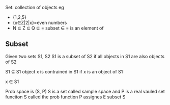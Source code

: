Set: collection of objects 
eg 
- {1,2,5}
- {x∈Z|2|x}=even numbers 
- N ⊆ Z ⊆ Q 
⊆ = subset
∈ = is an element of

## Subset
Given two sets S1, S2 S1 is a subset of S2 if all objects in S1 are also objects of S2

S1 ⊆ S1 
object x is contrained in S1 if x is an object of S1 

x ∈ S1 

Prob space is (S, P)
S is a set called sample space and P is a real vauled set funciton S called the prob function 
P assignes E subset S 
